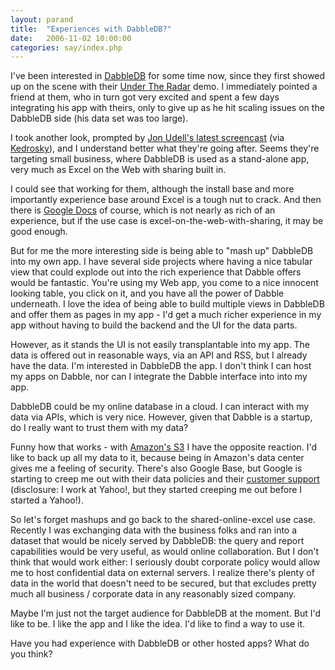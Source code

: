 ```yaml
---
layout: parand
title:  "Experiences with DabbleDB?"
date:   2006-11-02 10:00:00
categories: say/index.php
---
```

I've been interested in [DabbleDB](/web/20101222035742/http://dabbledb.com/) for some time now, since they first showed up on the scene with their [Under The Radar](http://dabbledb.com/explore/7minutedemo/) demo. I immediately pointed a friend at them, who in turn got very excited and spent a few days integrating his app with theirs, only to give up as he hit scaling issues on the DabbleDB side \(his data set was too large\).

I took another look, prompted by [Jon Udell's latest screencast](http://weblog.infoworld.com/udell/screenroom/dabble_flv.html) \(via [Kedrosky](/web/20101222035742/http://paul.kedrosky.com/archives/2006/11/01/jon_udell_visit.html)\), and I understand better what they're going after. Seems they're targeting small business, where DabbleDB is used as a stand-alone app, very much as Excel on the Web with sharing built in.

I could see that working for them, although the install base and more importantly experience base around Excel is a tough nut to crack. And then there is [Google Docs](/web/20101222035742/http://docs.google.com/) of course, which is not nearly as rich of an experience, but if the use case is excel-on-the-web-with-sharing, it may be good enough.

But for me the more interesting side is being able to "mash up" DabbleDB into my own app. I have several side projects where having a nice tabular view that could explode out into the rich experience that Dabble offers would be fantastic. You're using my Web app, you come to a nice innocent looking table, you click on it, and you have all the power of Dabble underneath. I love the idea of being able to build multiple views in DabbleDB and offer them as pages in my app - I'd get a much richer experience in my app without having to build the backend and the UI for the data parts.

However, as it stands the UI is not easily transplantable into my app. The data is offered out in reasonable ways, via an API and RSS, but I already have the data. I'm interested in DabbleDB the app. I don't think I can host my apps on Dabble, nor can I integrate the Dabble interface into into my app.

DabbleDB could be my online database in a cloud. I can interact with my data via APIs, which is very nice. However, given that Dabble is a startup, do I really want to trust them with my data?

Funny how that works - with [Amazon's S3](/web/20101222035742/http://www.amazon.com/S3-AWS-home-page-Money/b/ref=sc_fe_l_2/102-0987217-3863349?ie=UTF8&node=16427261&no=3435361&me=A36L942TSJ2AJA) I have the opposite reaction. I'd like to back up all my data to it, because being in Amazon's data center gives me a feeling of security. There's also Google Base, but Google is starting to creep me out with their data policies and their [customer support](/web/20101222035742/http://www.parand.com/say/index.php/2005/12/13/adsense-login-nonsense/) \(disclosure: I work at Yahoo\!, but they started creeping me out before I started a Yahoo\!\).

So let's forget mashups and go back to the shared-online-excel use case. Recently I was exchanging data with the business folks and ran into a dataset that would be nicely served by DabbleDB: the query and report capabilities would be very useful, as would online collaboration. But I don't think that would work either: I seriously doubt corporate policy would allow me to host confidential data on external servers. I realize there's plenty of data in the world that doesn't need to be secured, but that excludes pretty much all business / corporate data in any reasonably sized company.

Maybe I'm just not the target audience for DabbleDB at the moment. But I'd like to be. I like the app and I like the idea. I'd like to find a way to use it.

Have you had experience with DabbleDB or other hosted apps? What do you think?
